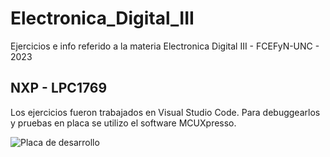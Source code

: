 # Electronica_Digital_III
Ejercicios e info referido a la materia Electronica Digital III - FCEFyN-UNC - 2023 

## NXP - LPC1769

Los ejercicios fueron trabajados en Visual Studio Code. Para debuggearlos y pruebas en placa se utilizo el software MCUXpresso.

![Placa de desarrollo](https://www.nxp.com/assets/images/en/photography/OM13085_image.png)

